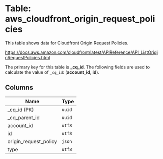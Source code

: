 # Table: aws_cloudfront_origin_request_policies

This table shows data for Cloudfront Origin Request Policies.

https://docs.aws.amazon.com/cloudfront/latest/APIReference/API_ListOriginRequestPolicies.html

The primary key for this table is **_cq_id**.
The following fields are used to calculate the value of `_cq_id`: (**account_id**, **id**).

## Columns

| Name          | Type          |
| ------------- | ------------- |
|_cq_id (PK)|`uuid`|
|_cq_parent_id|`uuid`|
|account_id|`utf8`|
|id|`utf8`|
|origin_request_policy|`json`|
|type|`utf8`|